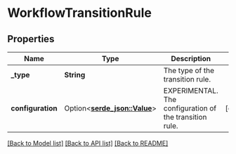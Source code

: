 # WorkflowTransitionRule

## Properties

Name | Type | Description | Notes
------------ | ------------- | ------------- | -------------
**_type** | **String** | The type of the transition rule. | 
**configuration** | Option<[**serde_json::Value**](.md)> | EXPERIMENTAL. The configuration of the transition rule. | [optional]

[[Back to Model list]](../README.md#documentation-for-models) [[Back to API list]](../README.md#documentation-for-api-endpoints) [[Back to README]](../README.md)


